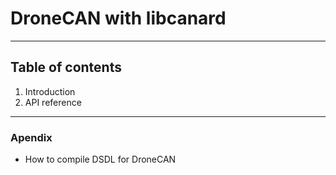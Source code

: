 # DroneCAN with libcanard
--------------------------
## Table of contents
1. Introduction
2. API reference
------------------------------
### Apendix
+ How to compile DSDL for DroneCAN

